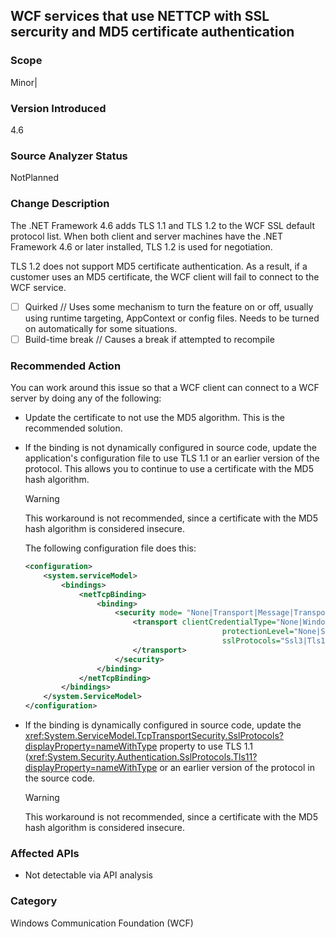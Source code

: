 ## WCF services that use NETTCP with SSL sercurity and MD5 certificate authentication

### Scope
Minor|

### Version Introduced
4.6

### Source Analyzer Status
NotPlanned

### Change Description
The .NET Framework 4.6 adds TLS 1.1 and TLS 1.2 to the WCF SSL default protocol list. When both client and server machines have the .NET Framework 4.6 or later installed, TLS 1.2 is used for negotiation. 

TLS 1.2 does not support MD5 certificate authentication. As a result, if a customer uses an MD5 certificate, the WCF client will fail to connect to the WCF service. 

- [ ] Quirked // Uses some mechanism to turn the feature on or off, usually using runtime targeting, AppContext or config files. Needs to be turned on automatically for some situations.
- [ ] Build-time break // Causes a break if attempted to recompile

### Recommended Action
You can work around this issue so that a WCF client can connect to a WCF server by doing any of the following:

- Update the certificate to not use the MD5 algorithm. This is the recommended solution.
 
- If the binding is not dynamically configured in source code, update the application's configuration file to use TLS 1.1 or an earlier version of the protocol. This allows you to continue to use a certificate with the MD5 hash algorithm.

   > [!WARNING]
   > This workaround is not recommended, since a certificate with the MD5 hash algorithm is considered insecure.

    The following configuration file does this:

    ```xml
    <configuration>  
        <system.serviceModel>  
            <bindings>  
                <netTcpBinding>  
                    <binding>  
                        <security mode= "None|Transport|Message|TransportWithMessageCredential" >  
                            <transport clientCredentialType="None|Windows|Certificate"  
                                                protectionLevel="None|Sign|EncryptAndSign"  
                                                sslProtocols="Ssl3|Tls1|Tls11">  
                            </transport>  
                        </security>  
                    </binding>  
                </netTcpBinding>  
            </bindings>  
        </system.ServiceModel>  
    </configuration>  
    ```

- If the binding is dynamically configured in source code, update the <xref:System.ServiceModel.TcpTransportSecurity.SslProtocols?displayProperty=nameWithType> property to use TLS 1.1 (<xref:System.Security.Authentication.SslProtocols.Tls11?displayProperty=nameWithType> or an earlier version of the protocol in the source code.

   > [!WARNING]
   > This workaround is not recommended, since a certificate with the MD5 hash algorithm is considered insecure.
 
### Affected APIs
* Not detectable via API analysis

### Category
Windows Communication Foundation (WCF)

<!-- breaking change id: 192 -->


